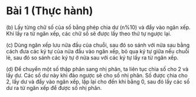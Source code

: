 # Bài 1 (Thực hành)
(b)
Lấy từng chữ số của số bằng phép chia dư (n%10) và đẩy vào ngăn xếp. Khi lấy ra từ ngăn xếp, các chữ số sẽ được lấy theo thứ tự ngược lại.

(c)
Dùng ngăn xếp lưu nửa đầu của chuỗi, sau đó so sánh với nửa sau bằng cách đưa các ký tự của nửa đầu vào ngăn xếp, bỏ qua ký tự giữa nếu chuỗi lẻ, sau đó so sánh các ký tự ở nửa sau với các ký tự lấy ra từ ngăn xếp.

(d)
Để chuyển một số thập phân sang nhị phân, ta liên tục chia số cho 2 và lấy dư. Các số dư này khi đảo ngược sẽ cho số nhị phân. Số được chia cho 2, lấy dư và đẩy vào ngăn xếp, lặp lại cho đến khi bằng 0, sau đó lấy các số dư ra từ ngăn xếp để được số nhị phân.

